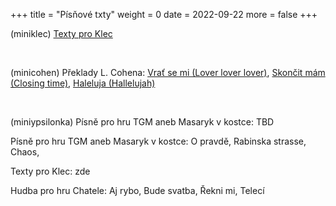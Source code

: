 +++
title = "Písňové txty"
weight = 0
date = 2022-09-22
more = false
+++

(miniklec) [Texty pro Klec](http://klec2.stejnyxichty.cz/index.php?ind=1 )

<br>

(minicohen)  Překlady L. Cohena: [Vrať se mi (Lover lover lover)](http://klec2.stejnyxichty.cz/index.php?ind=klec_txt&song=Vra%C5%A5%20se%20mi&ind=1&english=), [Skončit mám (Closing time)](http://klec2.stejnyxichty.cz/index.php?ind=klec_txt&song=Skon%C4%8Dit%20m%C3%A1m&ind=1&english=), [Haleluja (Hallelujah)](http://klec2.stejnyxichty.cz/index.php?ind=klec_txt&song=Haleluja&ind=1&english=)

<br>

(miniypsilonka) Písně pro hru TGM aneb Masaryk v kostce: TBD


<!-- more -->


Písně pro hru TGM aneb Masaryk v kostce: O pravdě, Rabinska strasse, Chaos,

Texty pro Klec: zde

Hudba pro hru Chatele: Aj rybo, Bude svatba, Řekni mi, Telecí
